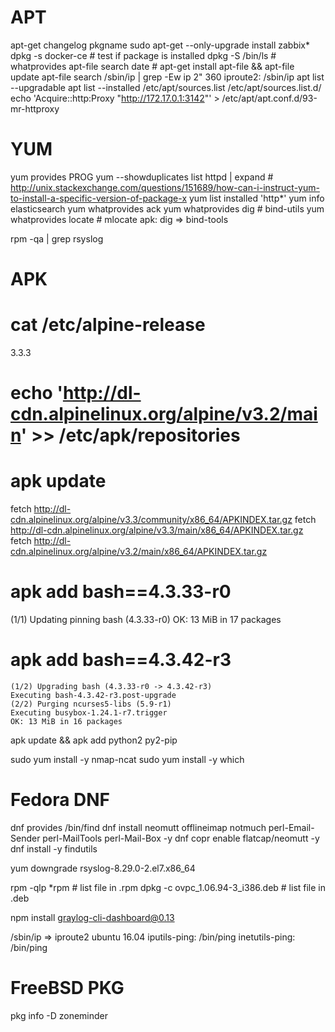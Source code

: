 # APT
apt-get changelog pkgname
sudo apt-get --only-upgrade install zabbix*
dpkg -s docker-ce # test if package is installed
dpkg -S /bin/ls # whatprovides
apt-file search date # apt-get install apt-file && apt-file update
apt-file search /sbin/ip | grep -Ew ip                                                2" 360
iproute2: /sbin/ip
apt list --upgradable
apt list --installed
/etc/apt/sources.list
/etc/apt/sources.list.d/
echo 'Acquire::http:Proxy "http://172.17.0.1:3142"' > /etc/apt/apt.conf.d/93-mr-httproxy

# YUM
yum provides PROG
yum --showduplicates list httpd | expand # http://unix.stackexchange.com/questions/151689/how-can-i-instruct-yum-to-install-a-specific-version-of-package-x
yum list installed 'http*'
yum info elasticsearch
yum whatprovides ack
yum whatprovides dig    # bind-utils
yum whatprovides locate # mlocate
apk: dig => bind-tools

rpm -qa | grep rsyslog

# APK
# cat /etc/alpine-release
3.3.3
# echo 'http://dl-cdn.alpinelinux.org/alpine/v3.2/main' >> /etc/apk/repositories
# apk update
fetch http://dl-cdn.alpinelinux.org/alpine/v3.3/community/x86_64/APKINDEX.tar.gz
fetch http://dl-cdn.alpinelinux.org/alpine/v3.3/main/x86_64/APKINDEX.tar.gz
fetch http://dl-cdn.alpinelinux.org/alpine/v3.2/main/x86_64/APKINDEX.tar.gz

# apk add bash==4.3.33-r0
(1/1) Updating pinning bash (4.3.33-r0)
	OK: 13 MiB in 17 packages

# apk add bash==4.3.42-r3
	(1/2) Upgrading bash (4.3.33-r0 -> 4.3.42-r3)
	Executing bash-4.3.42-r3.post-upgrade
	(2/2) Purging ncurses5-libs (5.9-r1)
	Executing busybox-1.24.1-r7.trigger
	OK: 13 MiB in 16 packages


apk update && apk add python2 py2-pip

sudo yum install -y nmap-ncat
sudo yum install -y which

# Fedora DNF
dnf provides /bin/find
dnf install neomutt offlineimap notmuch perl-Email-Sender perl-MailTools perl-Mail-Box -y 
dnf copr enable flatcap/neomutt -y
dnf install -y  findutils


yum downgrade rsyslog-8.29.0-2.el7.x86_64

rpm -qlp *rpm # list file in .rpm
dpkg -c ovpc_1.06.94-3_i386.deb # list file in .deb

npm install graylog-cli-dashboard@0.13

/sbin/ip => iproute2 ubuntu 16.04
iputils-ping: /bin/ping
inetutils-ping: /bin/ping


# FreeBSD PKG
pkg info -D zoneminder

